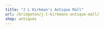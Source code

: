 ```yaml
---
title: "J L Kirkman's Antique Mall"
url: /bridgeton/j-l-kirkmans-antique-mall/
shop: antiques
---
```

